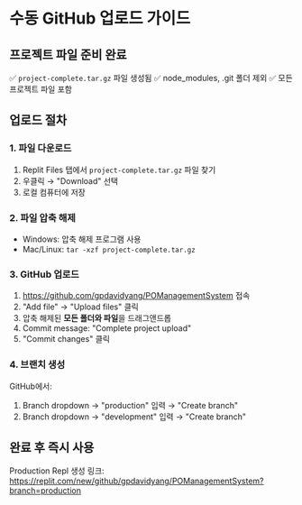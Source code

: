 # 수동 GitHub 업로드 가이드

## 프로젝트 파일 준비 완료
✅ `project-complete.tar.gz` 파일 생성됨
✅ node_modules, .git 폴더 제외
✅ 모든 프로젝트 파일 포함

## 업로드 절차

### 1. 파일 다운로드
1. Replit Files 탭에서 `project-complete.tar.gz` 파일 찾기
2. 우클릭 → "Download" 선택
3. 로컬 컴퓨터에 저장

### 2. 파일 압축 해제
- Windows: 압축 해제 프로그램 사용
- Mac/Linux: `tar -xzf project-complete.tar.gz`

### 3. GitHub 업로드
1. https://github.com/gpdavidyang/POManagementSystem 접속
2. "Add file" → "Upload files" 클릭
3. 압축 해제된 **모든 폴더와 파일**을 드래그앤드롭
4. Commit message: "Complete project upload"
5. "Commit changes" 클릭

### 4. 브랜치 생성
GitHub에서:
1. Branch dropdown → "production" 입력 → "Create branch"
2. Branch dropdown → "development" 입력 → "Create branch"

## 완료 후 즉시 사용
Production Repl 생성 링크:
https://replit.com/new/github/gpdavidyang/POManagementSystem?branch=production